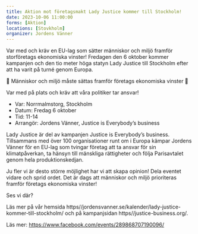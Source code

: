 ```yaml
---
title: Aktion mot företagsmakt Lady Justice kommer till Stockholm!
date: 2023-10-06 11:00:00
forms: [Aktion]
locations: [Stovkholm]
organizer: Jordens Vänner
---
```

Var med och kräv en EU-lag som sätter människor och miljö framför storföretags ekonomiska vinster! Fredagen den 6 oktober kommer kampanjen och den tio meter höga statyn Lady Justice till Stockholm efter att ha varit på turné genom Europa. 

📣 Människor och miljö måste sättas framför företags ekonomiska vinster 📣

Var med på plats och kräv att våra politiker tar ansvar!

- Var: Norrmalmstorg, Stockholm
- Datum: Fredag 6 oktober
- Tid: 11-14
- Arrangör: Jordens Vänner, Justice is Everybody’s business

Lady Justice är del av kampanjen Justice is Everybody’s business. Tillsammans med över 100 organisationer runt om i Europa kämpar Jordens Vänner för en EU-lag som tvingar företag att ta ansvar för sin klimatpåverkan, ta hänsyn till mänskliga rättigheter och följa Parisavtalet genom hela produktionskedjan.

Ju fler vi är desto större möjlighet har vi att skapa opinion! Dela eventet vidare och sprid ordet. Det är dags att människor och miljö prioriteras framför företags ekonomiska vinster! 

Ses vi där?

Läs mer på vår hemsida https//jordensvanner.se/kalender/lady-justice-kommer-till-stockholm/ och på kampanjsidan https//justice-business.org/. 


Läs mer: https://www.facebook.com/events/289868707190096/
